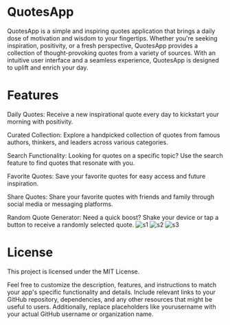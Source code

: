 # QuotesApp



QuotesApp is a simple and inspiring quotes application that brings a daily dose of motivation and wisdom to your fingertips. Whether you're seeking inspiration, positivity, or a fresh perspective, QuotesApp provides a collection of thought-provoking quotes from a variety of sources. With an intuitive user interface and a seamless experience, QuotesApp is designed to uplift and enrich your day.

# Features

Daily Quotes: Receive a new inspirational quote every day to kickstart your morning with positivity.

Curated Collection: Explore a handpicked collection of quotes from famous authors, thinkers, and leaders across various categories.

Search Functionality: Looking for quotes on a specific topic? Use the search feature to find quotes that resonate with you.

Favorite Quotes: Save your favorite quotes for easy access and future inspiration.

Share Quotes: Share your favorite quotes with friends and family through social media or messaging platforms.

Random Quote Generator: Need a quick boost? Shake your device or tap a button to receive a randomly selected quote.
![s1](https://github.com/Tattaisreeram/Quotes_OverEng/assets/119888871/65fce990-2e13-429d-b11d-b395209547be)
![s2](https://github.com/Tattaisreeram/Quotes_OverEng/assets/119888871/a139f70d-b0bd-404b-8a13-49aebf434b82)
![s3](https://github.com/Tattaisreeram/Quotes_OverEng/assets/119888871/dd9c7728-c12e-469d-aabd-f765f72da725)

# License
This project is licensed under the MIT License.

Feel free to customize the description, features, and instructions to match your app's specific functionality and details. Include relevant links to your GitHub repository, dependencies, and any other resources that might be useful to users. Additionally, replace placeholders like yourusername with your actual GitHub username or organization name.
